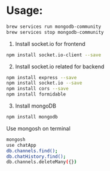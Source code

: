 # Usage:

```bash
brew services run mongodb-community
brew services stop mongodb-community
```

1. Install socket.io for frontend

```bash
npm install socket.io-client --save
```

2. Install socket.io related for backend

```bash
npm install express --save
npm install socket.io --save
npm install cors --save
npm install formidable
```

3. Install mongoDB

```bash
npm install mongodb
```

Use mongosh on terminal

```bash
mongosh
use chatApp
db.channels.find();
db.chatHistory.find();
db.channels.deleteMany({})
```
